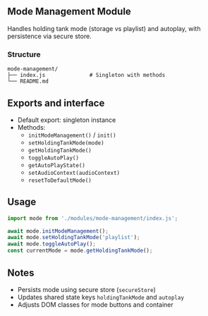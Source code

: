 ## Mode Management Module

Handles holding tank mode (storage vs playlist) and autoplay, with persistence via secure store.

### Structure
```
mode-management/
├── index.js              # Singleton with methods
└── README.md
```

## Exports and interface
- Default export: singleton instance
- Methods:
  - `initModeManagement()` / `init()`
  - `setHoldingTankMode(mode)`
  - `getHoldingTankMode()`
  - `toggleAutoPlay()`
  - `getAutoPlayState()`
  - `setAudioContext(audioContext)`
  - `resetToDefaultMode()`

## Usage
```javascript
import mode from './modules/mode-management/index.js';

await mode.initModeManagement();
await mode.setHoldingTankMode('playlist');
await mode.toggleAutoPlay();
const currentMode = mode.getHoldingTankMode();
```

## Notes
- Persists mode using secure store (`secureStore`)
- Updates shared state keys `holdingTankMode` and `autoplay`
- Adjusts DOM classes for mode buttons and container